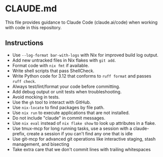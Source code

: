 # CLAUDE.md

This file provides guidance to Claude Code (claude.ai/code) when working with code in this repository.

## Instructions

- Use `--log-format bar-with-logs` with Nix for improved build log output.
- Add new untracked files in Nix flakes with `git add`.
- Format code with `nix fmt` if available.
- Write shell scripts that pass ShellCheck.
- Write Python code for 3.12 that conforms to `ruff format` and passes `ruff check`.
- Always test/lint/format your code before committing.
- Add debug output or unit tests when troubleshooting.
- Avoid mocking in tests.
- Use the `gh` tool to interact with GitHub.
- Use `nix-locate` to find packages by file path.
- Use `nix run` to execute applications that are not installed.
- Do not include "claude" in commit messages.
- Use `nix eval` instead of `nix flake show` to look up attributes in a flake.
- Use tmux-mcp for long running tasks, use a session with a claude- prefix, create a session if you can't find any one that is idle
- Use git-mcp for advanced git operations like interactive staging, stash management, and bisecting
- Take extra care that we don't commit lines with trailing whitespaces